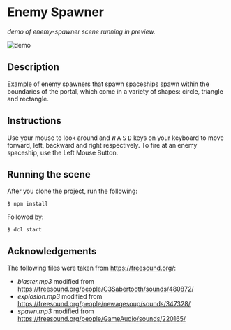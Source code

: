 # Enemy Spawner
_demo of enemy-spawner scene running in preview._

![demo](https://github.com/decentraland-scenes/enemy-spawner/blob/master/screenshots/enemy-spawner.gif)

## Description
Example of enemy spawners that spawn spaceships spawn within the boundaries of the portal, which come in a variety of shapes: circle, triangle and rectangle.

## Instructions
Use your mouse to look around and <kbd>W</kbd> <kbd>A</kbd> <kbd>S</kbd> <kbd>D</kbd> keys on your keyboard to move forward, left, backward and right respectively. To fire at an enemy spaceship, use the Left Mouse Button.

## Running the scene
After you clone the project, run the following:

```
$ npm install
```

Followed by:

```
$ dcl start
```
## Acknowledgements
The following files were taken from https://freesound.org/:

- _blaster.mp3_ modified from https://freesound.org/people/C3Sabertooth/sounds/480872/
- _explosion.mp3_ modified from https://freesound.org/people/newagesoup/sounds/347328/
- _spawn.mp3_ modified from https://freesound.org/people/GameAudio/sounds/220165/